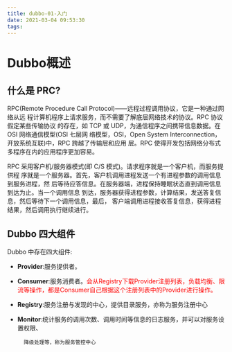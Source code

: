 ```yaml
---
title: dubbo-01-入门
date: 2021-03-04 09:53:30
tags:
---
```


# Dubbo概述

## 什么是 **PRC**?

RPC(Remote Procedure Call Protocol)——远程过程调用协议，它是一种通过网络从远 程计算机程序上请求服务，而不需要了解底层网络技术的协议。RPC 协议假定某些传输协议 的存在，如 TCP 或 UDP，为通信程序之间携带信息数据。在 OSI 网络通信模型(OSI 七层网 络模型，OSI，Open System Interconnection，开放系统互联)中，RPC 跨越了传输层和应用 层。RPC 使得开发包括网络分布式多程序在内的应用程序更加容易。

RPC 采用客户机/服务器模式(即 C/S 模式)。请求程序就是一个客户机，而服务提供程 序就是一个服务器。首先，客户机调用进程发送一个有进程参数的调用信息到服务进程，然 后等待应答信息。在服务器端，进程保持睡眠状态直到调用信息到达为止。当一个调用信息 到达，服务器获得进程参数，计算结果，发送答复信息，然后等待下一个调用信息，最后， 客户端调用进程接收答复信息，获得进程结果，然后调用执行继续进行。

## **Dubbo** 四大组件

Dubbo 中存在四大组件:

- **Provider**:服务提供者。

- **Consumer**:服务消费者。<font color="red">会从Registry下载Provider注册列表，负载均衡、限流等操作，都是Consumer自己根据这个注册列表中的Provider进行操作。</font>

- **Registry**:服务注册与发现的中心，提供目录服务，亦称为服务注册中心

- **Monitor**:统计服务的调用次数、调用时间等信息的日志服务，并可以对服务设置权限、

  ```
    降级处理等，称为服务管控中心
  ```